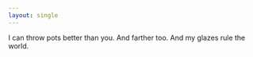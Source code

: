 ```yaml
---
layout: single
---
```


I can throw pots better than you. And farther too. And my glazes rule the world.
